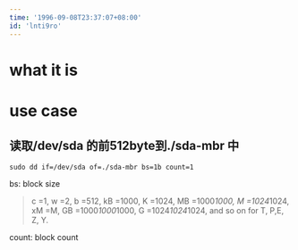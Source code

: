 ```yaml
---
time: '1996-09-08T23:37:07+08:00'
id: 'lnti9ro'
---
```


# what it is

# use case
## 读取/dev/sda 的前512byte到./sda-mbr 中
```
sudo dd if=/dev/sda of=./sda-mbr bs=1b count=1
```
bs: block size 
>c =1, w =2, b =512, kB =1000, K =1024, MB =1000*1000, M =1024*1024,  xM  =M,  GB =1000*1000*1000, G =1024*1024*1024, and so on for T, P,E, Z, Y.


count: block count